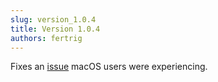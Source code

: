 ```yaml
---
slug: version_1.0.4
title: Version 1.0.4
authors: fertrig
---
```


Fixes an [issue](https://github.com/Dropsource/monarch/issues/15) macOS users were experiencing.
